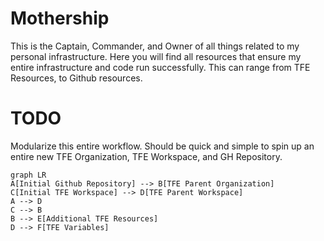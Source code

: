 # Mothership

This is the Captain, Commander, and Owner of all things related to my personal infrastructure. Here you will find all resources that ensure my entire infrastructure and code run successfully. This can range from TFE Resources, to Github resources.

# TODO

Modularize this entire workflow. Should be quick and simple to spin up an entire new TFE Organization, TFE Workspace, and GH Repository.

```mermaid
graph LR
A[Initial Github Repository] --> B[TFE Parent Organization]
C[Initial TFE Workspace] --> D[TFE Parent Workspace]
A --> D
C --> B
B --> E[Additional TFE Resources]
D --> F[TFE Variables]
```